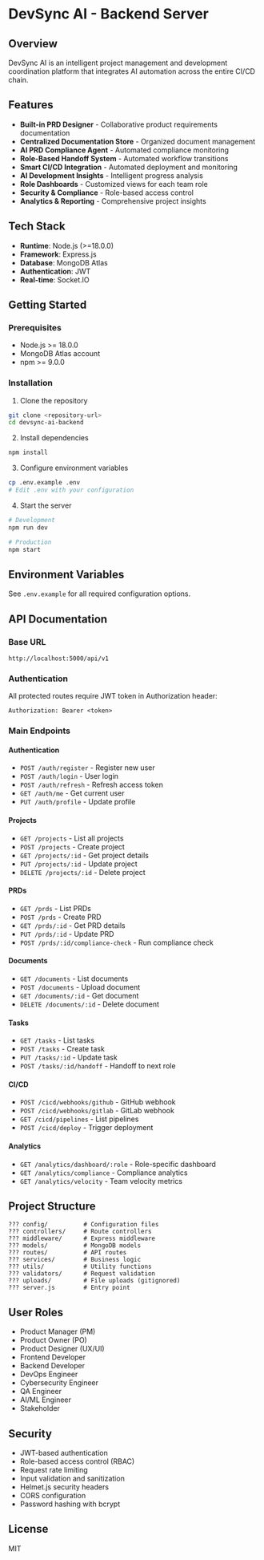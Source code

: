 # DevSync AI - Backend Server

## Overview
DevSync AI is an intelligent project management and development coordination platform that integrates AI automation across the entire CI/CD chain.

## Features
- **Built-in PRD Designer** - Collaborative product requirements documentation
- **Centralized Documentation Store** - Organized document management
- **AI PRD Compliance Agent** - Automated compliance monitoring
- **Role-Based Handoff System** - Automated workflow transitions
- **Smart CI/CD Integration** - Automated deployment and monitoring
- **AI Development Insights** - Intelligent progress analysis
- **Role Dashboards** - Customized views for each team role
- **Security & Compliance** - Role-based access control
- **Analytics & Reporting** - Comprehensive project insights

## Tech Stack
- **Runtime**: Node.js (>=18.0.0)
- **Framework**: Express.js
- **Database**: MongoDB Atlas
- **Authentication**: JWT
- **Real-time**: Socket.IO

## Getting Started

### Prerequisites
- Node.js >= 18.0.0
- MongoDB Atlas account
- npm >= 9.0.0

### Installation

1. Clone the repository
```bash
git clone <repository-url>
cd devsync-ai-backend
```

2. Install dependencies
```bash
npm install
```

3. Configure environment variables
```bash
cp .env.example .env
# Edit .env with your configuration
```

4. Start the server
```bash
# Development
npm run dev

# Production
npm start
```

## Environment Variables
See `.env.example` for all required configuration options.

## API Documentation

### Base URL
```
http://localhost:5000/api/v1
```

### Authentication
All protected routes require JWT token in Authorization header:
```
Authorization: Bearer <token>
```

### Main Endpoints

#### Authentication
- `POST /auth/register` - Register new user
- `POST /auth/login` - User login
- `POST /auth/refresh` - Refresh access token
- `GET /auth/me` - Get current user
- `PUT /auth/profile` - Update profile

#### Projects
- `GET /projects` - List all projects
- `POST /projects` - Create project
- `GET /projects/:id` - Get project details
- `PUT /projects/:id` - Update project
- `DELETE /projects/:id` - Delete project

#### PRDs
- `GET /prds` - List PRDs
- `POST /prds` - Create PRD
- `GET /prds/:id` - Get PRD details
- `PUT /prds/:id` - Update PRD
- `POST /prds/:id/compliance-check` - Run compliance check

#### Documents
- `GET /documents` - List documents
- `POST /documents` - Upload document
- `GET /documents/:id` - Get document
- `DELETE /documents/:id` - Delete document

#### Tasks
- `GET /tasks` - List tasks
- `POST /tasks` - Create task
- `PUT /tasks/:id` - Update task
- `POST /tasks/:id/handoff` - Handoff to next role

#### CI/CD
- `POST /cicd/webhooks/github` - GitHub webhook
- `POST /cicd/webhooks/gitlab` - GitLab webhook
- `GET /cicd/pipelines` - List pipelines
- `POST /cicd/deploy` - Trigger deployment

#### Analytics
- `GET /analytics/dashboard/:role` - Role-specific dashboard
- `GET /analytics/compliance` - Compliance analytics
- `GET /analytics/velocity` - Team velocity metrics

## Project Structure
```
??? config/          # Configuration files
??? controllers/     # Route controllers
??? middleware/      # Express middleware
??? models/          # MongoDB models
??? routes/          # API routes
??? services/        # Business logic
??? utils/           # Utility functions
??? validators/      # Request validation
??? uploads/         # File uploads (gitignored)
??? server.js        # Entry point
```

## User Roles
- Product Manager (PM)
- Product Owner (PO)
- Product Designer (UX/UI)
- Frontend Developer
- Backend Developer
- DevOps Engineer
- Cybersecurity Engineer
- QA Engineer
- AI/ML Engineer
- Stakeholder

## Security
- JWT-based authentication
- Role-based access control (RBAC)
- Request rate limiting
- Input validation and sanitization
- Helmet.js security headers
- CORS configuration
- Password hashing with bcrypt

## License
MIT
